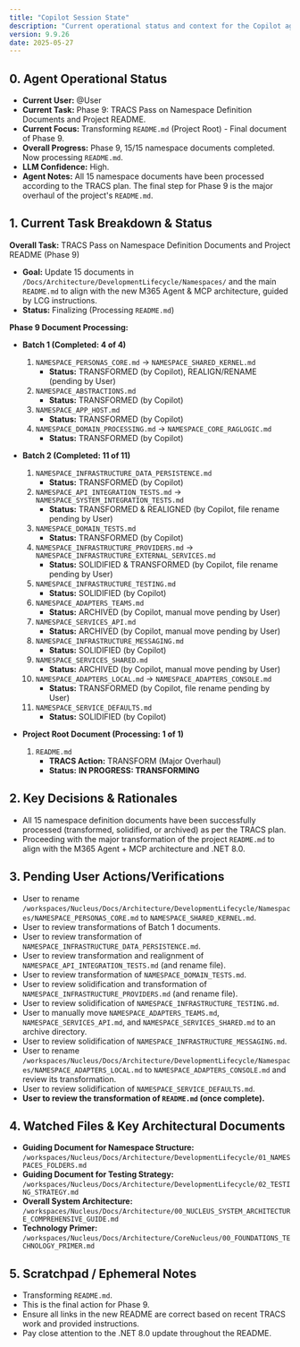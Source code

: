 ```yaml
---
title: "Copilot Session State"
description: "Current operational status and context for the Copilot agent."
version: 9.9.26
date: 2025-05-27
---
```


## 0. Agent Operational Status

*   **Current User:** @User
*   **Current Task:** Phase 9: TRACS Pass on Namespace Definition Documents and Project README.
*   **Current Focus:** Transforming `README.md` (Project Root) - Final document of Phase 9.
*   **Overall Progress:** Phase 9, 15/15 namespace documents completed. Now processing `README.md`.
*   **LLM Confidence:** High.
*   **Agent Notes:** All 15 namespace documents have been processed according to the TRACS plan. The final step for Phase 9 is the major overhaul of the project's `README.md`.

## 1. Current Task Breakdown & Status

**Overall Task:** TRACS Pass on Namespace Definition Documents and Project README (Phase 9)
*   **Goal:** Update 15 documents in `/Docs/Architecture/DevelopmentLifecycle/Namespaces/` and the main `README.md` to align with the new M365 Agent & MCP architecture, guided by LCG instructions.
*   **Status:** Finalizing (Processing `README.md`)

**Phase 9 Document Processing:**

*   **Batch 1 (Completed: 4 of 4)**
    1.  `NAMESPACE_PERSONAS_CORE.md` -> `NAMESPACE_SHARED_KERNEL.md`
        *   **Status:** TRANSFORMED (by Copilot), REALIGN/RENAME (pending by User)
    2.  `NAMESPACE_ABSTRACTIONS.md`
        *   **Status:** TRANSFORMED (by Copilot)
    3.  `NAMESPACE_APP_HOST.md`
        *   **Status:** TRANSFORMED (by Copilot)
    4.  `NAMESPACE_DOMAIN_PROCESSING.md` -> `NAMESPACE_CORE_RAGLOGIC.md`
        *   **Status:** TRANSFORMED (by Copilot)

*   **Batch 2 (Completed: 11 of 11)**
    1.  `NAMESPACE_INFRASTRUCTURE_DATA_PERSISTENCE.md`
        *   **Status:** TRANSFORMED (by Copilot)
    2.  `NAMESPACE_API_INTEGRATION_TESTS.md` -> `NAMESPACE_SYSTEM_INTEGRATION_TESTS.md`
        *   **Status:** TRANSFORMED & REALIGNED (by Copilot, file rename pending by User)
    3.  `NAMESPACE_DOMAIN_TESTS.md`
        *   **Status:** TRANSFORMED (by Copilot)
    4.  `NAMESPACE_INFRASTRUCTURE_PROVIDERS.md` -> `NAMESPACE_INFRASTRUCTURE_EXTERNAL_SERVICES.md`
        *   **Status:** SOLIDIFIED & TRANSFORMED (by Copilot, file rename pending by User)
    5.  `NAMESPACE_INFRASTRUCTURE_TESTING.md`
        *   **Status:** SOLIDIFIED (by Copilot)
    6.  `NAMESPACE_ADAPTERS_TEAMS.md`
        *   **Status:** ARCHIVED (by Copilot, manual move pending by User)
    7.  `NAMESPACE_SERVICES_API.md`
        *   **Status:** ARCHIVED (by Copilot, manual move pending by User)
    8.  `NAMESPACE_INFRASTRUCTURE_MESSAGING.md`
        *   **Status:** SOLIDIFIED (by Copilot)
    9.  `NAMESPACE_SERVICES_SHARED.md`
        *   **Status:** ARCHIVED (by Copilot, manual move pending by User)
    10. `NAMESPACE_ADAPTERS_LOCAL.md` -> `NAMESPACE_ADAPTERS_CONSOLE.md`
        *   **Status:** TRANSFORMED (by Copilot, file rename pending by User)
    11. `NAMESPACE_SERVICE_DEFAULTS.md`
        *   **Status:** SOLIDIFIED (by Copilot)

*   **Project Root Document (Processing: 1 of 1)**
    1.  `README.md`
        *   **TRACS Action:** TRANSFORM (Major Overhaul)
        *   **Status:** **IN PROGRESS: TRANSFORMING**

## 2. Key Decisions & Rationales

*   All 15 namespace definition documents have been successfully processed (transformed, solidified, or archived) as per the TRACS plan.
*   Proceeding with the major transformation of the project `README.md` to align with the M365 Agent + MCP architecture and .NET 8.0.

## 3. Pending User Actions/Verifications

*   User to rename `/workspaces/Nucleus/Docs/Architecture/DevelopmentLifecycle/Namespaces/NAMESPACE_PERSONAS_CORE.md` to `NAMESPACE_SHARED_KERNEL.md`.
*   User to review transformations of Batch 1 documents.
*   User to review transformation of `NAMESPACE_INFRASTRUCTURE_DATA_PERSISTENCE.md`.
*   User to review transformation and realignment of `NAMESPACE_API_INTEGRATION_TESTS.md` (and rename file).
*   User to review transformation of `NAMESPACE_DOMAIN_TESTS.md`.
*   User to review solidification and transformation of `NAMESPACE_INFRASTRUCTURE_PROVIDERS.md` (and rename file).
*   User to review solidification of `NAMESPACE_INFRASTRUCTURE_TESTING.md`.
*   User to manually move `NAMESPACE_ADAPTERS_TEAMS.md`, `NAMESPACE_SERVICES_API.md`, and `NAMESPACE_SERVICES_SHARED.md` to an archive directory.
*   User to review solidification of `NAMESPACE_INFRASTRUCTURE_MESSAGING.md`.
*   User to rename `/workspaces/Nucleus/Docs/Architecture/DevelopmentLifecycle/Namespaces/NAMESPACE_ADAPTERS_LOCAL.md` to `NAMESPACE_ADAPTERS_CONSOLE.md` and review its transformation.
*   User to review solidification of `NAMESPACE_SERVICE_DEFAULTS.md`.
*   **User to review the transformation of `README.md` (once complete).**

## 4. Watched Files & Key Architectural Documents

*   **Guiding Document for Namespace Structure:** `/workspaces/Nucleus/Docs/Architecture/DevelopmentLifecycle/01_NAMESPACES_FOLDERS.md`
*   **Guiding Document for Testing Strategy:** `/workspaces/Nucleus/Docs/Architecture/DevelopmentLifecycle/02_TESTING_STRATEGY.md`
*   **Overall System Architecture:** `/workspaces/Nucleus/Docs/Architecture/00_NUCLEUS_SYSTEM_ARCHITECTURE_COMPREHENSIVE_GUIDE.md`
*   **Technology Primer:** `/workspaces/Nucleus/Docs/Architecture/CoreNucleus/00_FOUNDATIONS_TECHNOLOGY_PRIMER.md`

## 5. Scratchpad / Ephemeral Notes

*   Transforming `README.md`.
*   This is the final action for Phase 9.
*   Ensure all links in the new README are correct based on recent TRACS work and provided instructions.
*   Pay close attention to the .NET 8.0 update throughout the README.